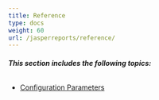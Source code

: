```yaml
---
title: Reference
type: docs
weight: 60
url: /jasperreports/reference/
---
```


###### **This section includes the following topics:** 
- [Configuration Parameters](/cells/jasperreports/configuration-parameters/)
